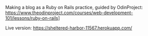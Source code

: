 Making a blog as a Ruby on Rails practice, guided by OdinProject: https://www.theodinproject.com/courses/web-development-101/lessons/ruby-on-rails]

Live version: https://sheltered-harbor-11567.herokuapp.com/

